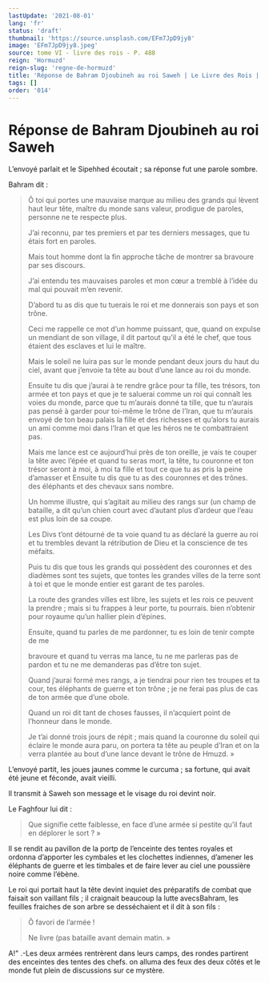 ```yaml
---
lastUpdate: '2021-08-01'
lang: 'fr'
status: 'draft'
thumbnail: 'https://source.unsplash.com/EFm7JpD9jy8'
image: 'EFm7JpD9jy8.jpeg'
source: tome VI - livre des rois - P. 488
reign: 'Hormuzd'
reign-slug: 'regne-de-hormuzd'
title: 'Réponse de Bahram Djoubineh au roi Saweh | Le Livre des Rois | Shâhnâmeh'
tags: []
order: '014'
---
```


<!-- LTeX: language=fr -->

# Réponse de Bahram Djoubineh au roi Saweh

L’envoyé parlait et le Sipehhed écoutait ; sa réponse fut une parole sombre.

Bahram dit :

> Ô toi qui portes une mauvaise marque au milieu des grands qui lèvent haut leur tête, maître du monde sans valeur, prodigue de paroles, personne ne te respecte plus.
>
> J’ai reconnu, par tes premiers et par tes derniers messages, que tu étais fort en paroles.
>
> Mais tout homme dont la fin approche tâche de montrer sa bravoure par ses discours.
>
> J’ai entendu tes mauvaises paroles et mon cœur a tremblé à l’idée du mal qui pouvait m’en revenir.
>
> D’abord tu as dis que tu tuerais le roi et me donnerais son pays et son trône.
>
> Ceci me rappelle ce mot d’un homme puissant, que, quand on expulse un mendiant de son village, il dit partout qu’il a été le chef, que tous étaient des esclaves et lui le maître.
>
> Mais le soleil ne luira pas sur le monde pendant deux jours du haut du ciel, avant que j’envoie ta tête au bout d’une lance au roi du monde.
>
> Ensuite tu dis que j’aurai à te rendre grâce pour ta fille, tes trésors, ton armée et ton pays et que je te saluerai comme un roi qui connaît les voies du monde, parce que tu m’aurais donné ta tille, que tu n’aurais pas pensé à garder pour toi-même le trône de l’Iran, que tu m’aurais envoyé de ton beau palais la fille et des richesses et qu’alors tu aurais un ami comme moi dans l’Iran et que les héros ne te combattraient pas.
>
> Mais me lance est ce aujourd’hui près de ton oreille, je vais te couper la tête avec l’épée et quand tu seras mort, la tête, tu couronne et ton trésor seront à moi, à moi ta fille et tout ce que tu as pris la peine d’amasser et Ensuite tu dis que tu as des couronnes et des trônes. des éléphants et des chevaux sans nombre.
>
> Un homme illustre, qui s’agitait au milieu des rangs sur (un champ de bataille, a dit qu’un chien court avec d’autant plus d’ardeur que l’eau est plus loin de sa coupe.
>
> Les Divs t’ont détourné de ta voie quand tu as déclaré la guerre au roi et tu trembles devant la rétribution de Dieu et la conscience de tes méfaits.
>
> Puis tu dis que tous les grands qui possèdent des couronnes et des diadèmes sont tes sujets, que tontes les grandes villes de la terre sont à toi et que le monde entier est garant de tes paroles.
>
> La route des grandes villes est libre, les sujets et les rois ce peuvent la prendre ; mais si tu frappes à leur porte, tu pourrais. bien n’obtenir pour royaume qu’un hallier plein d’épines.
>
> Ensuite, quand tu parles de me pardonner, tu es loin de tenir compte de me
>
> bravoure et quand tu verras ma lance, tu ne me parleras pas de pardon et tu ne me demanderas pas d’être ton sujet.
>
> Quand j’aurai formé mes rangs, a je tiendrai pour rien tes troupes et ta cour, tes éléphants de guerre et ton trône ; je ne ferai pas plus de cas de ton armée que d’une obole.
>
> Quand un roi dit tant de choses fausses, il n’acquiert point de l’honneur dans le monde.
>
> Je t’ai donné trois jours de répit ; mais quand la couronne du soleil qui éclaire le monde aura paru, on portera ta tête au peuple d’Iran et on la verra plantée au bout d’une lance devant le trône de Hmuzd. »

L’envoyé partit, les joues jaunes comme le curcuma ; sa fortune, qui avait été jeune et féconde, avait vieilli.

Il transmit à Saweh son message et le visage du roi devint noir.

Le Faghfour lui dit :

> Que signifie cette faiblesse, en face d’une armée si pestite qu’il faut en déplorer le sort ? »

Il se rendit au pavillon de la portp de l’enceinte des tentes royales et ordonna d’apporter les cymbales et les clochettes indiennes, d’amener les éléphants de guerre et les timbales et de faire lever au ciel une poussière noire comme l’ébène.

Le roi qui portait haut la tête devint inquiet des préparatifs de combat que faisait son vaillant fils ; il craignait beaucoup la lutte avecsBahram, les feuilles fraiches de son arbre se desséchaient et il dit à son fils :

> Ô favori de l’armée !
>
> Ne livre
(pas bataille avant demain matin. »

A!" .-Les deux armées rentrèrent dans leurs camps, des rondes partirent des enceintes des tentes des chefs. on alluma des feux des deux côtés et le monde fut plein de discussions sur ce mystère.
